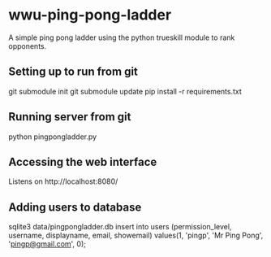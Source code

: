 wwu-ping-pong-ladder
====================

A simple ping pong ladder using the python trueskill module to rank opponents.

Setting up to run from git
--------------------------

git submodule init
git submodule update
pip install -r requirements.txt

Running server from git
-----------------------

python pingpongladder.py

Accessing the web interface
---------------------------

Listens on http://localhost:8080/

Adding users to database
------------------------

sqlite3 data/pingpongladder.db
insert into users (permission_level, username, displayname, email, showemail) values(1, 'pingp', 'Mr Ping Pong', 'pingp@gmail.com', 0);

